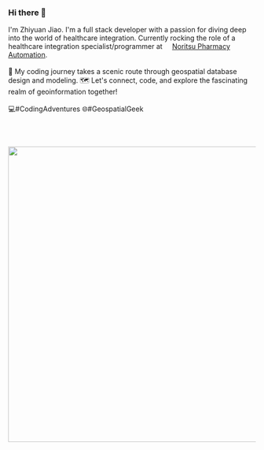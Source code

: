 ### Hi there 👋

I'm Zhiyuan Jiao. I'm a full stack developer with a passion for diving deep into the world of healthcare integration. Currently rocking the role of a healthcare integration specialist/programmer at <img src="https://github.com/Zhiyuan-Jiao/Zhiyuan-Jiao/assets/56005749/1aa3af09-4c44-43fe-9954-eeff5670a48c" width=12> [Noritsu Pharmacy Automation](https://noritsu-rx.com/). \
\
🚀 My coding journey takes a scenic route through geospatial database design and modeling. 🗺️ Let's connect, code, and explore the fascinating realm of geoinformation together! \
\
💻#CodingAdventures 🌐#GeospatialGeek

<br><br>
<p align="center">
  <img src="https://github-readme-streak-stats.herokuapp.com/?user=Zhiyuan-Jiao&theme=dark&hide_border=true" width=600>
</p>
